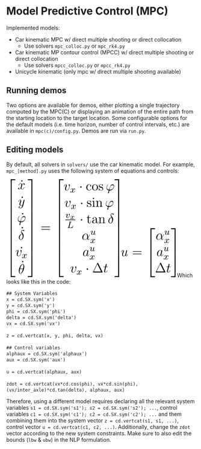 # Model Predictive Control (MPC)

Implemented models:
- Car kinematic MPC w/ direct multiple shooting or direct collocation
  - Use solvers `mpc_colloc.py` or `mpc_rk4.py`
- Car kinematic MP contour control (MPCC) w/ direct multiple shooting or direct collocation
  -  Use solvers `mpcc_colloc.py` or `mpcc_rk4.py`
- Unicycle kinematic (only mpc w/ direct multiple shooting available)

## Running demos
Two options are available for demos, either plotting a single trajectory computed by the MPC(C) or displaying an animation of the entire path from the starting location to the target location. Some configurable options for the default models (i.e. time horizon, number of control intervals, etc.) are available in `mpc(c)/config.py`. Demos are run via `run.py`.

## Editing models
By default, all solvers in `solvers/` use the car kinematic model. For example, `mpc_[method].py` uses the following system of equations and controls:

![car_system](/img/eqs/car_system.svg)
![car_controls](/img/eqs/car_controls.svg)
Which looks like this in the code:
```
## System Variables
x = cd.SX.sym('x')
y = cd.SX.sym('y')
phi = cd.SX.sym('phi')
delta = cd.SX.sym('delta')
vx = cd.SX.sym('vx')

z = cd.vertcat(x, y, phi, delta, vx)

## Control variables
alphaux = cd.SX.sym('alphaux')
aux = cd.SX.sym('aux')

u = cd.vertcat(alphaux, aux)

zdot = cd.vertcat(vx*cd.cos(phi), vx*cd.sin(phi), (vx/inter_axle)*cd.tan(delta), alphaux, aux)
```
Therefore, using a different model requires declaring all the relevant system variables `s1 = cd.SX.sym('s1'); s2 = cd.SX.sym('s2'); ...`, control variables `c1 = cd.SX.sym('c1'); c2 = cd.SX.sym('c2'); ...` and them combining them into the system vector `z = cd.vertcat(s1, s1, ...)`, control vector `u = cd.vertcat(c1, c2, ...)`. Additionally, change the `zdot` vector according to the new system constraints. Make sure to also edit the bounds (`lbw` & `ubw`) in the NLP formulation.